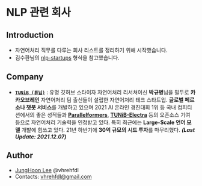 # NLP 관련 회사
  
## Introduction
- 자연어처리 직무를 다루는 회사 리스트를 정리하기 위해 시작했습니다.
- 김수환님의 [nlp-startups](https://github.com/sooftware/k-startups?fbclid=IwAR252_GBSgCV2n3xRnVWWNRnd-Sw1KBVeV_iW9v3E1Niqem8eU0bHf83CWY) 형식을 참고했습니다.
  
## Company
- [**`TUNiB (튜닙)`**](http://www.tunib.ai/) : 유명 깃허브 스타이자 자연어처리 리서쳐이신 **박규병**님을 필두로 **카카오브레인** 자연어처리 팀 출신들이 설립한 자연어처리 테크 스타트업. **글로벌 페르소나 챗봇 서비스**를 개발하고 있으며 2021 AI 온라인 경진대회 1위 등 국내 컴피티션에서의 좋은 성적들과 [**Parallelformers**](https://github.com/tunib-ai/parallelformers), [**TUNiB-Electra**](https://github.com/tunib-ai/tunib-electra) 등의 오픈소스 기여 등으로 자연어처리 기술력을 인정받고 있다. 특히 최근에는 **Large-Scale 언어 모델** 개발에 힘쓰고 있다. 21년 하반기에 **30억 규모의 시드 투자**를 마무리했다. ***(Last Update: 2021.12.07)***  
  
  
## Author

- [JungHoon Lee](https://github.com/vhrehfdl) @vhrehfdl
- Contacts: vhrehfdl@gmail.com
